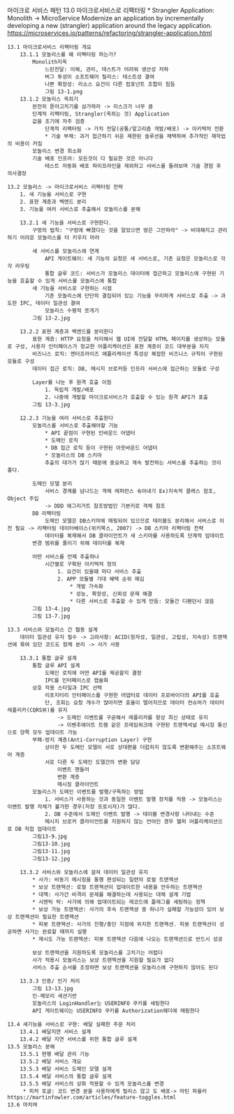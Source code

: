 마이크로 서비스 패턴 
	13.0 마이크로서비스로 리팩터링
		* Strangler Application: Monolith -> MicroService 
		Modernize an application by incrementally developing a new (strangler) application around the legacy application.
		https://microservices.io/patterns/refactoring/strangler-application.html
		
	13.1 마이크로서비스 리팩터링 개요
		13.1.1 모놀리스를 왜 리팩터링 하는가?
			Monolith지옥
				느린전달: 이해, 관리, 테스트가 어려워 생산성 저하
				버그 투성이 소프트웨어 릴리스: 테스트성 결여
				나쁜 확장성: 리소스 요건이 다른 컴포넌트 조합이 힘듬
				그림 13-1.png
		13.1.2 모놀리스 옥죄기
			완전히 뜯어고치기를 삼가하라 -> 리스크가 너무 큼
			단계적 리팩터링, Strangler(옥죄는 것) Application
			값을 조기에 자주 검증
				단계적 리팩터링 -> 가치 전달(공통/알고리즘 개발/배포) -> 아키텍처 전환  
				* 기술 부채: 과거 접근하기 쉬운 제한된 솔루션을 채택하여 추가적인 재작업의 비용이 커짐
			모놀리스 변경 최소화
			기술 배포 인프라: 모든것이 다 필요한 것은 아니다
				테스트 자동화 배포 파이프라인을 제외하고 서비스를 돌려보며 기술 경험 후 의사결정
			
	13.2 모놀리스 -> 마이크로서비스 리팩터링 전략
		1. 새 기능을 서비스로 구현
		2. 표현 계층과 벡엔드 분리
		3. 기능을 여러 서비스로 추출해서 모놀리스를 분해
		
		13.2.1 새 기능을 서비스로 구현한다.
			구멍의 법칙: "구멍에 빠졌다는 것을 알았으면 땅은 그만파라" -> 비대해지고 관리하기 어려운 모놀리스를 더 키우지 마라
			
			새 서비스를 모놀리스에 연계
				API 게이트웨이: 새 기능의 요청은 새 서비스로, 기존 요청은 모놀리스로 각각 라우팅
				통합 글루 코드: 서비스가 모놀리스 데이터에 접근하고 모놀리스에 구현된 기능을 호출할 수 있게 서비스를 모놀리스에 통합
			새 기능을 서비스로 구현하는 시점
				기존 모놀리스에 단단히 결집되어 있는 기능을 무리하게 서비스로 추출 -> 과도한 IPC, 데이터 일관성 결여
				모놀리스 수평적 쪼개기
			그림 13-2.jpg
			
		13.2.2 표현 계층과 벡엔드를 분리한다
			표현 계층: HTTP 요청을 처리해서 웹 UI에 전달할 HTML 페이지를 생성하는 모듈로 구성, 사용자 인터페이스가 정교한 어플리케이션은 표현 계층이 코드 대부분을 차지
			비즈니스 로직: 엔터프라이즈 애플리케이션 특성상 복잡한 비즈니스 규칙이 구현된 모듈로 구성
			데이터 접근 로직: DB, 메시지 브로커등 인프라 서비스에 접근하는 모듈로 구성
			
			Layer를 나눈 후 원격 호출 이점
				1. 독립적 개발/배포
				2. 나중에 개발할 마이크로서비스가 호출할 수 있는 원격 API가 표출
			그림 13-3.jpg
			
		12.2.3 기능을 여러 서비스로 추출한다
			모놀리스를 서비스로 추출해야할 기능
				* API 끝점이 구현된 인바운드 어댑터
				* 도메인 로직
				* DB 접근 로직 등이 구현된 아웃바운드 어댑터
				* 모놀리스의 DB 스키마
				추출의 대가가 많기 때문에 중요하고 계속 발전하는 서비스를 추출하는 것이 좋다.
			
			도메인 모델 분리
				서비스 경계를 넘나드는 객체 레퍼런스 솎아내기 Ex)지속적 클래스 참조, Object 주입
				-> DDD 애그리거트 참조방법인 기본키로 객체 참조
			DB 리팩터링
				도메인 모델은 DB스키마에 매핑되어 있으므로 테이블도 분리해서 서비스로 이전 필요 -> 리팩터링 데이터베이스(위키북스, 2007) -> DB 스키마 리팩터링 전략
				데이터를 복제해서 DB 클라이언트가 새 스키마를 사용하도록 단계적 업데이트
			변경 범위를 줄이기 위해 데이터를 복제
			
			어떤 서비스를 언제 추출하나
				시간별로 구획된 아키텍처 정의 
					1. 요건이 있을떄 마다 서비스 추출
					2. APP 모듈별 기대 혜택 순위 매김
						* 개발 가속화
						* 성능, 확장성, 신뢰성 문제 해결
						* 다른 서비스로 추출할 수 있게 만듬: 모듈간 디펜던시 끊음
			그림 13-4.jpg
			그림 13-7.jpg
			
	13.3 서비스와 모놀리스 간 협동 설계
		데이터 일관성 유지 필수 -> 고려사항: ACID(원자성, 일관성, 고립성, 지속성) 트랜잭션에 묶여 있던 코드도 함께 분리 -> 사가 사용
		
		13.3.1 통합 글루 설계
			통합 글루 API 설계
				도메인 로직에 어떤 API를 제공할지 결정
				IPC를 인터페이스로 캡슐화 
			상호 작용 스타일과 IPC 선택
				리포지터리 인터페이스를 구현한 어댑터로 데이터 프로바이더의 API를 호출
				단, 조회는 요청 개수가 많아지면 효율이 떨어지므로 데이터 컨슈머가 데이터 레플리카(CQRS뷰)를 유지
					-> 도메인 이벤트를 구곧해서 레플리카를 항상 최신 상태로 유지
					-> 이벤추에이트 트램 같은 프레임워크에 구현된 트랜잭셔널 메시징 통신으로 양쪽 모두 업데이트 가능
			부패-방지 계층(Anti-Corruption Layer) 구현
				상이한 두 도메인 모델이 서로 상대편을 더럽히지 않도록 변환해주는 소프트웨어 계층
				서로 다른 두 도메인 도델간의 변환 담당
					이벤트 핸들러
					변환 계층
					메시징 클라이언트 
			모놀리스가 도메인 이벤트를 발행/구독하는 방법
				1. 서비스가 사용하는 것과 동일한 이벤트 발행 장치를 적용 -> 모놀리스는 이벤트 발행 자체가 불가한 경우(저장 프로시저)가 많다.
				2. DB 수준에서 도메인 이벤트 발행 -> 테이블 변경사항 나타내는 수준
				메시지 브로커 클라이언트를 지원하지 않는 언어인 경우 헬퍼 어플리케이션으로 DB 직접 업데이트
			그림13-9.jpg
			그림13-10.jpg
			그림13-11.jpg
			그림13-12.jpg
			
		13.3.2 서비스와 모놀리스에 걸쳐 데이터 일관성 유지
			* 사가: 비동기 메시징을 통행 편성되는 일련의 로컬 트랜잭션
			* 보상 트랜잭션: 로컬 트랜잭션이 업데이트한 내용을 언두하는 트랜잭션
			* 대책: 사가간 비격리 문제를 해결하는데 사용되는 대체 설계 기법
			* 시멘틱 락: 사가에 의해 업데이트되는 레코드에 플래그를 세팅하는 정책
			* 보상 가능 트랜잭션: 사가의 후속 트랜잭셩 중 하나가 실패할 가능성이 있어 보상 트랜잭션이 필요한 트랜잭션
			* 피봇 트랜잭션: 사가의 진행/중단 지점에 위치한 트랜잭션. 피봇 트랜잭션이 성공하면 사가는 완료할 때까지 실행
			* 재시도 가능 트랜잭션: 피봇 트랜잭션 다음에 나오는 트랜잭션으로 반드시 성공
			
			보상 트랜잭션을 지원하도록 모놀리스를 고치기는 어렵다
			사가 적용시 모놀리스는 보상 트랜잭션을 지원할 필요가 없다
			서비스 추출 순서를 조정하면 보상 트랜잭션을 모놀리스에 구현하지 않아도 된다
		
		13.3.3 인증/ 인가 처리
			그림 13-13.jpg
			인-메모리 세션기반
			모놀리스의 LoginHandler는 USERINFO 쿠키를 세팅한다
			API 게이트웨이는 USERINFO 쿠키를 Authorization헤더에 매핑한다
				
	13.4 새기능을 서비스로 구현: 배달 실패한 주문 처리
		13.4.1 배달지연 서비스 설계
		13.4.2 배달 지연 서비스를 위한 통합 글루 설계
	13.5 모놀리스 분해
		13.5.1 현행 배달 관리 기능
		13.5.2 배달 서비스 개요
		13.5.3 배달 서비스 도메인 모델 설계
		13.5.4 배달 서비스의 통합 글루 설계
		13.5.5 배달 서비스의 상화 작용할 수 있게 모놀리스를 변경
		 * 피처 토글: 코드 변경 분을 사용자에게 릴리스 않고 도 배포-> 마틴 파울러 https://martinfowler.com/articles/feature-toggles.html
	13.6 마치며

		
